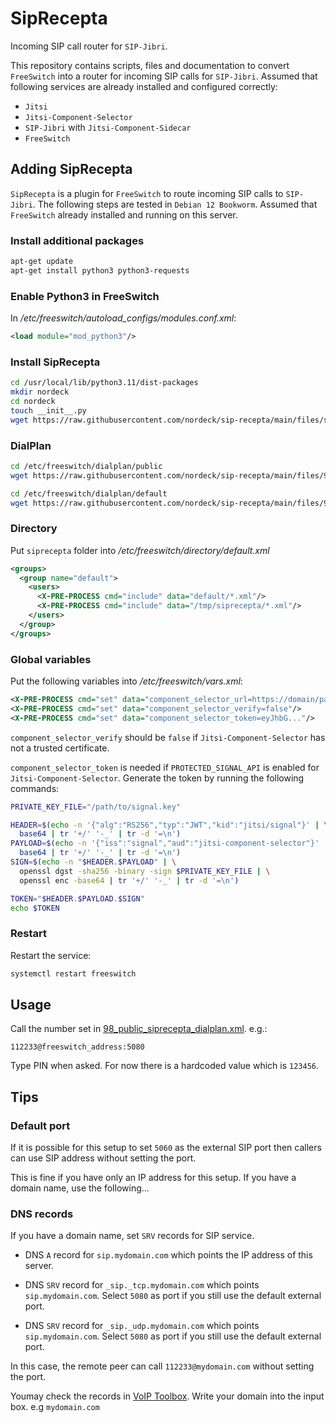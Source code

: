 # SipRecepta

Incoming SIP call router for `SIP-Jibri`.

This repository contains scripts, files and documentation to convert
`FreeSwitch` into a router for incoming SIP calls for `SIP-Jibri`. Assumed that
following services are already installed and configured correctly:

- `Jitsi`
- `Jitsi-Component-Selector`
- `SIP-Jibri` with `Jitsi-Component-Sidecar`
- `FreeSwitch`

## Adding SipRecepta

`SipRecepta` is a plugin for `FreeSwitch` to route incoming SIP calls to
`SIP-Jibri`. The following steps are tested in `Debian 12 Bookworm`. Assumed
that `FreeSwitch` already installed and running on this server.

### Install additional packages

```bash
apt-get update
apt-get install python3 python3-requests
```

### Enable Python3 in FreeSwitch

In _/etc/freeswitch/autoload_configs/modules.conf.xml_:

```xml
<load module="mod_python3"/>
```

### Install SipRecepta

```bash
cd /usr/local/lib/python3.11/dist-packages
mkdir nordeck
cd nordeck
touch __init__.py
wget https://raw.githubusercontent.com/nordeck/sip-recepta/main/files/siprecepta.py
```

### DialPlan

```bash
cd /etc/freeswitch/dialplan/public
wget https://raw.githubusercontent.com/nordeck/sip-recepta/main/files/98_public_siprecepta_dialplan.xml

cd /etc/freeswitch/dialplan/default
wget https://raw.githubusercontent.com/nordeck/sip-recepta/main/files/99_default_siprecepta_dialplan.xml
```

### Directory

Put `siprecepta` folder into _/etc/freeswitch/directory/default.xml_

```xml
<groups>
  <group name="default">
    <users>
      <X-PRE-PROCESS cmd="include" data="default/*.xml"/>
      <X-PRE-PROCESS cmd="include" data="/tmp/siprecepta/*.xml"/>
    </users>
  </group>
</groups>
```

### Global variables

Put the following variables into _/etc/freeswitch/vars.xml_:

```xml
<X-PRE-PROCESS cmd="set" data="component_selector_url=https://domain/path"/>
<X-PRE-PROCESS cmd="set" data="component_selector_verify=false"/>
<X-PRE-PROCESS cmd="set" data="component_selector_token=eyJhbG..."/>
```

`component_selector_verify` should be `false` if `Jitsi-Component-Selector` has
not a trusted certificate.

`component_selector_token` is needed if `PROTECTED_SIGNAL_API` is enabled for
`Jitsi-Component-Selector`. Generate the token by running the following
commands:

```bash
PRIVATE_KEY_FILE="/path/to/signal.key"

HEADER=$(echo -n '{"alg":"RS256","typ":"JWT","kid":"jitsi/signal"}' | \
  base64 | tr '+/' '-_' | tr -d '=\n')
PAYLOAD=$(echo -n '{"iss":"signal","aud":"jitsi-component-selector"}' | \
  base64 | tr '+/' '-_' | tr -d '=\n')
SIGN=$(echo -n "$HEADER.$PAYLOAD" | \
  openssl dgst -sha256 -binary -sign $PRIVATE_KEY_FILE | \
  openssl enc -base64 | tr '+/' '-_' | tr -d '=\n')

TOKEN="$HEADER.$PAYLOAD.$SIGN"
echo $TOKEN
```

### Restart

Restart the service:

```bash
systemctl restart freeswitch
```

## Usage

Call the number set in
[98_public_siprecepta_dialplan.xml](files/98_public_siprecepta_dialplan.xml).
e.g.:

```
112233@freeswitch_address:5080
```

Type PIN when asked. For now there is a hardcoded value which is `123456`.

## Tips

### Default port

If it is possible for this setup to set `5060` as the external SIP port then
callers can use SIP address without setting the port.

This is fine if you have only an IP address for this setup. If you have a domain
name, use the following...

### DNS records

If you have a domain name, set `SRV` records for SIP service.

- DNS `A` record for `sip.mydomain.com` which points the IP address of this
  server.

- DNS `SRV` record for `_sip._tcp.mydomain.com` which points `sip.mydomain.com`.
  Select `5080` as port if you still use the default external port.

- DNS `SRV` record for `_sip._udp.mydomain.com` which points `sip.mydomain.com`.
  Select `5080` as port if you still use the default external port.

In this case, the remote peer can call `112233@mydomain.com` without setting the
port.

Youmay check the records in [VoIP Toolbox](https://voiptoolbox.net). Write your
domain into the input box. e.g `mydomain.com`
